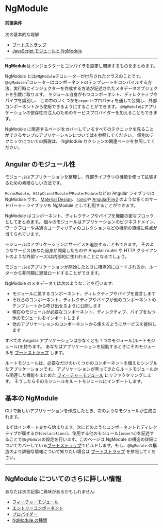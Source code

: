 # NgModule

#### 前提条件

次の基本的な理解
* [ブートストラップ](guide/bootstrapping)
* [JavaScript モジュールと NgModule](guide/ngmodule-vs-jsmodule)

<hr>

**NgModule**はインジェクターとコンパイラを設定し関連するものをまとめます。

NgModule とは`@NgModule`デコレーターが付与されたクラスのことです。
`@NgModule`デコレーターはコンポーネントのテンプレートをコンパイルする方法、実行時にインジェクターを作成する方法が記述されたメタデータオブジェクトを引数に取ります。
モジュール自身がもつコンポーネント、ディレクティブやパイプを識別し、
この中のいくつかを`exports`プロパティを通して公開し、外部コンポーネントから使用できるようにすることができます。
`@NgModule`はアプリケーションの依存性の注入のためのサービスプロバイダーを加えることもできます。

NgModule に関連するページをカバーしているすべてのテクニックを見ることができるサンプルアプリケーションについては<live-example></live-example>を参照してください。
個別のテクニックについての解説は、
NgModule セクションの関連ページを参照してください。


## Angular のモジュール性

モジュールはアプリケーションを整理し、外部ライブラリの機能を使って拡張するための素晴らしい方法です。

`FormsModule`、`HttpClientModule`や`RouterModule`などの Angular ライブラリは NgModule です。
<a href="https://material.angular.io/">Material Design</a>、
<a href="http://ionicframework.com/">Ionic</a>や
<a href="https://github.com/angular/angularfire2">AngularFire2</a>
のような多くのサードパーティライブラリも NgModule として利用することができます。

NgModule はコンポーネント、ディレクティブやパイプを機能の密なブロックとしてまとめます。
個々のモジュールはアプリケーションのビジネスドメイン、
ワークフローや共通のユーティリティのコレクションなどの機能の領域に焦点が当てられています。

モジュールはアプリケーションにサービスを追加することもできます。
そのようなサービス(あなた自身が開発したものや Angular router や HTTP クライアントのような外部ソース)は内部的に使われることになるでしょう。

モジュールはアプリケーションが開始したときに積極的にロードされるか、ルーターから非同期に遅延ロードすることができます。

NgModule のメタデータでは次のようなことを行います:

* モジュールに属するコンポーネント、ディレクティブやパイプを宣言します
* それらのコンポーネント、ディレクティブやパイプが他のコンポーネントのテンプレートから呼び出せるように公開します
* 現在のモジュールが必要なコンポーネント、ディレクティブ、パイプをもつ他のモジュールをインポートします
* 他のアプリケーションのコンポーネントから使えるようにサービスを提供します

すべての Angular アプリケーションは少なくとも 1 つのモジュール(ルートモジュール)を持ちます。
あなたはアプリケーションを起動するときにそのモジュールを [ブートストラップ](guide/bootstrapping) します。

ルートモジュールは、必要なだけのいくつかのコンポーネントを備えたシンプルなアプリケーションです。
アプリケーションが育ってきたらルートモジュールから関連した機能をまとめた [フィーチャーモジュール](guide/feature-modules)
にリファクタリングします。
そうしたらそのモジュールをルートモジュールにインポートします。

## 基本の NgModule

CLI で新しいアプリケーションを作成したとき、次のようなモジュールが生成されます。

<code-example path="bootstrapping/src/app/app.module.ts" region="whole-ngmodule" title="src/app/app.module.ts" linenums="false">
</code-example>

まずはインポート文から始まります。次にどのようなコンポーネントとディレクティブが属するか(`declarations`)、使用する他のモジュール(`imports`)を記述することで`@NgModule`の設定を行います。このページは NgModule の構造の詳細についてカバーしている[ブートストラップ](guide/bootstrapping)でビルドします。もし、`@NgModule` の構造のより詳細な情報について知りたい場合は [ブートストラップ](guide/bootstrapping) を参照してください。

<hr />

## NgModule についてのさらに詳しい情報

あなたは次の記事に興味があるかもしれません:
* [フィーチャーモジュール](guide/feature-modules)
* [エントリーコンポーネント](guide/entry-components)
* [プロバイダー](guide/providers)
* [NgModule の種類](guide/module-types)
